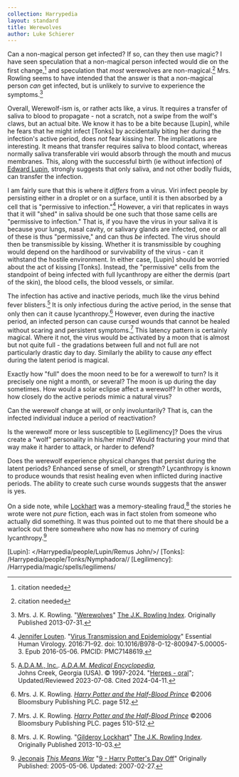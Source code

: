 ```yaml
---
collection: Harrypedia
layout: standard
title: Werewolves
author: Luke Schierer
---
```


Can a non-magical person get infected? If so, can they then use magic?
I have seen speculation that a non-magical person infected would die on the
first change,[^210513-4] and speculation that _most_ werewolves are
non-magical.[^210513-5] Mrs. Rowling seems to have intended that the answer is that a non-magical person _can_ get infected, but is unlikely to survive to experience the symptoms.[^240411-4]

Overall, Werewolf-ism is, or rather acts like, a virus. It requires a transfer of saliva to blood to propagate - not a scratch, not a swipe from the wolf's claws, but an actual bite. We know it has to be a bite because [Lupin], while he fears that he might infect [Tonks] by accidentally biting her during the infection's active period, does _not_ fear kissing her. The implications are interesting. It means that transfer requires saliva to blood contact, whereas normally saliva transferable viri would absorb through the mouth and mucus membranes. This, along with the successful birth (ie without infection) of [Edward Lupin], strongly suggests that only saliva, and not other bodily fluids,
can transfer the infection.

I am fairly sure that this is where it _differs_ from a virus. Viri infect people by persisting either in a droplet or on a surface, until it is then absorbed by a cell that is "permissive to infection."[^240411-5] However, a viri that replicates in ways that it will "shed" in saliva should be one such that those same cells are "permissive to infection." That is, if you have the virus in your saliva it is because your lungs, nasal cavity, or salivary glands are infected, one or all of these is thus "permissive," and can thus _be_ infected. The virus should then be transmissible by kissing. Whether it is transmissible by coughing would depend on the hardihood or survivability of the virus - can it withstand the hostile environment. In either case, [Lupin] should be worried about the act of kissing [Tonks]. Instead, the "permissive" cells from the standpoint of being infected with full lycanthropy are either the dermis (part of the skin), the blood cells, the blood vessels, or similar.

The infection has active and inactive periods, much like the virus behind fever blisters.[^240411-1] It is only infectious during the active period, in the sense that only then can it cause lycanthropy.[^240411-3] However, even during the inactive period, an infected person can cause cursed wounds that cannot be healed without scaring and persistent symptoms.[^240411-2] This latency pattern is certainly magical. Where it not, the virus would be activated by a moon that is almost but not quite full - the gradations between full and not full are not particularly drastic day to day. Similarly the ability to cause _any_ effect during the latent period is magical.

Exactly how "full" does the moon need to be for a werewolf to turn? Is it
precisely one night a month, or several? The moon is up during the day sometimes. How would a solar eclipse affect a werewolf? In other words, how closely do the active periods mimic a natural virus?

Can the werewolf change at will, or only involuntarily? That is, can the infected individual induce a period of reactivation?

Is the werewolf more or less susceptible to [Legilimency]? Does the virus
create a "wolf" personality in his/her mind? Would fracturing your mind that
way make it harder to attack, or harder to defend?

Does the werewolf experience physical changes that persist during the latent periods? Enhanced sense of smell, or strength? Lycanthropy is known to produce wounds that resist healing even when inflicted during inactive periods. The ability to create such curse wounds suggests that the answer is yes.

On a side note, while [Lockhart] was a memory-stealing fraud,[^240411-7] the stories he wrote were not _pure_ fiction, each was in fact stolen from someone who actually did something. It was thus pointed out to me that there should be a warlock out there somewhere who now has no memory of curing lycanthropy.[^240411-8]

[Lockhart]: /Harrypedia/people/Lockhart/Gilderoy/
[Edward Lupin]: </Harrypedia/people/Lupin/Edward Remus/>

[Lupin]: </Harrypedia/people/Lupin/Remus John/>/
[Tonks]: /Harrypedia/people/Tonks/Nymphadora//
[Legilimency]: /Harrypedia/magic/spells/legilimens/

[^210513-4]: citation needed

[^210513-5]: citation needed

[^240411-1]:
    [A.D.A.M., Inc.](https://www.adam.com/).
    _[A.D.A.M. Medical Encyclopedia]_,  
    Johns Creek, Georgia (USA). © 1997-2024.
    "[Herpes - oral](https://medlineplus.gov/ency/article/000606.htm)";
    Updated/Reviewed 2023-07-08. Cited 2024-04-11.

[A.D.A.M. Medical Encyclopedia]: https://medlineplus.gov/encyclopedia.html

[^240411-2]:
    Mrs. J. K. Rowling.
    _[Harry Potter and the Half-Blood Prince]_
    ©2006 Bloomsbury Publishing PLC. pages 510-512.

[^240411-3]:
    Mrs. J. K. Rowling.
    _[Harry Potter and the Half-Blood Prince]_
    ©2006 Bloomsbury Publishing PLC. page 512.

[Harry Potter and the Half-Blood Prince]: https://www.librarything.com/work/1133624

[^240411-4]:
    Mrs. J. K. Rowling.
    "[Werewolves](https://www.rowlingindex.org/work/pmww/)"
    [The J.K. Rowling Index]. Originally Published 2013-07-31.

[The J.K. Rowling Index]: https://www.rowlingindex.org/

[^240411-5]:
    [Jennifer Louten](https://pubmed.ncbi.nlm.nih.gov/?term=Louten%20J%5BAuthor%5D).
    "[Virus Transmission and Epidemiology](https://www.ncbi.nlm.nih.gov/pmc/articles/PMC7148619/)"
    Essential Human Virology. 2016:71–92. doi: 10.1016/B978-0-12-800947-5.00005-3. Epub 2016-05-06. PMCID: PMC7148619.

[^240411-7]:
    Mrs. J. K. Rowling.
    "[Gilderoy Lockhart](https://www.rowlingindex.org/work/pmgl/)"
    [The J.K. Rowling Index]. Originally Published 2013-10-03.

[^240411-8]:
    [Jeconais](https://jeconais.fanficauthors.net/)
    _[This Means War](https://jeconais.fanficauthors.net/This_Means_War/)_
    "[9 - Harry Potter's Day Off](https://jeconais.fanficauthors.net/This_Means_War/9__Harry_Potters_Day_Off/)" Originally Published: 2005-05-06.
    Updated: 2007-02-27.
